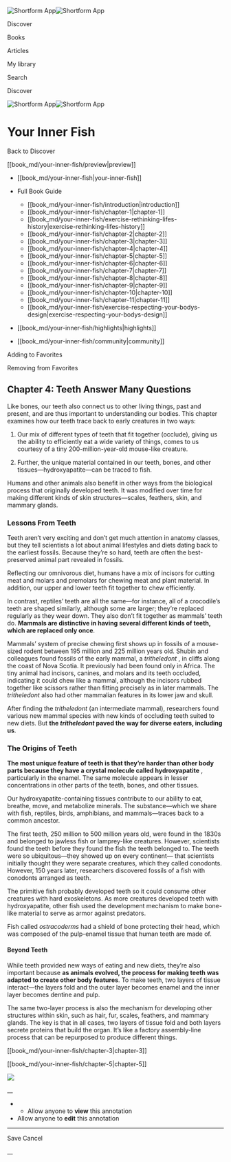![Shortform App](/img/logo.36a2399e.svg)![Shortform App](/img/logo-dark.70c1b072.svg)

Discover

Books

Articles

My library

Search

Discover

![Shortform App](/img/logo.36a2399e.svg)![Shortform App](/img/logo-dark.70c1b072.svg)

# Your Inner Fish

Back to Discover

[[book_md/your-inner-fish/preview|preview]]

  * [[book_md/your-inner-fish|your-inner-fish]]
  * Full Book Guide

    * [[book_md/your-inner-fish/introduction|introduction]]
    * [[book_md/your-inner-fish/chapter-1|chapter-1]]
    * [[book_md/your-inner-fish/exercise-rethinking-lifes-history|exercise-rethinking-lifes-history]]
    * [[book_md/your-inner-fish/chapter-2|chapter-2]]
    * [[book_md/your-inner-fish/chapter-3|chapter-3]]
    * [[book_md/your-inner-fish/chapter-4|chapter-4]]
    * [[book_md/your-inner-fish/chapter-5|chapter-5]]
    * [[book_md/your-inner-fish/chapter-6|chapter-6]]
    * [[book_md/your-inner-fish/chapter-7|chapter-7]]
    * [[book_md/your-inner-fish/chapter-8|chapter-8]]
    * [[book_md/your-inner-fish/chapter-9|chapter-9]]
    * [[book_md/your-inner-fish/chapter-10|chapter-10]]
    * [[book_md/your-inner-fish/chapter-11|chapter-11]]
    * [[book_md/your-inner-fish/exercise-respecting-your-bodys-design|exercise-respecting-your-bodys-design]]
  * [[book_md/your-inner-fish/highlights|highlights]]
  * [[book_md/your-inner-fish/community|community]]



Adding to Favorites 

Removing from Favorites 

## Chapter 4: Teeth Answer Many Questions

Like bones, our teeth also connect us to other living things, past and present, and are thus important to understanding our bodies. This chapter examines how our teeth trace back to early creatures in two ways:

1) Our mix of different types of teeth that fit together (occlude), giving us the ability to efficiently eat a wide variety of things, comes to us courtesy of a tiny 200-million-year-old mouse-like creature.

2) Further, the unique material contained in our teeth, bones, and other tissues—hydroxyapatite—can be traced to fish.

Humans and other animals also benefit in other ways from the biological process that originally developed teeth. It was modified over time for making different kinds of skin structures—scales, feathers, skin, and mammary glands.

### Lessons From Teeth

Teeth aren’t very exciting and don’t get much attention in anatomy classes, but they tell scientists a lot about animal lifestyles and diets dating back to the earliest fossils. Because they’re so hard, teeth are often the best-preserved animal part revealed in fossils.

Reflecting our omnivorous diet, humans have a mix of incisors for cutting meat and molars and premolars for chewing meat and plant material. In addition, our upper and lower teeth fit together to chew efficiently.

In contrast, reptiles’ teeth are all the same—for instance, all of a crocodile’s teeth are shaped similarly, although some are larger; they’re replaced regularly as they wear down. They also don’t fit together as mammals’ teeth do. **Mammals are distinctive in having several different kinds of teeth, which are replaced only once**.

Mammals’ system of precise chewing first shows up in fossils of a mouse-sized rodent between 195 million and 225 million years old. Shubin and colleagues found fossils of the early mammal, a _tritheledont_ , in cliffs along the coast of Nova Scotia. It previously had been found only in Africa. The tiny animal had incisors, canines, and molars and its teeth occluded, indicating it could chew like a mammal, although the incisors rubbed together like scissors rather than fitting precisely as in later mammals. The _tritheledont_ also had other mammalian features in its lower jaw and skull.

After finding the _tritheledont_ (an intermediate mammal), researchers found various new mammal species with new kinds of occluding teeth suited to new diets. But **the _tritheledont_ paved the way for diverse eaters, including us**.

### The Origins of Teeth

**The most unique feature of teeth is that they’re harder than other body parts because they have a crystal molecule called hydroxyapatite** , particularly in the enamel. The same molecule appears in lesser concentrations in other parts of the teeth, bones, and other tissues.

Our hydroxyapatite-containing tissues contribute to our ability to eat, breathe, move, and metabolize minerals. The substance—which we share with fish, reptiles, birds, amphibians, and mammals—traces back to a common ancestor.

The first teeth, 250 million to 500 million years old, were found in the 1830s and belonged to jawless fish or lamprey-like creatures. However, scientists found the teeth before they found the fish the teeth belonged to. The teeth were so ubiquitous—they showed up on every continent— that scientists initially thought they were separate creatures, which they called conodonts. However, 150 years later, researchers discovered fossils of a fish with conodonts arranged as teeth.

The primitive fish probably developed teeth so it could consume other creatures with hard exoskeletons. As more creatures developed teeth with hydroxyapatite, other fish used the development mechanism to make bone-like material to serve as armor against predators.

Fish called _ostracoderms_ had a shield of bone protecting their head, which was composed of the pulp-enamel tissue that human teeth are made of.

#### Beyond Teeth

While teeth provided new ways of eating and new diets, they’re also important because **as animals evolved, the process for making teeth was adapted to create other body features**. To make teeth, two layers of tissue interact—the layers fold and the outer layer becomes enamel and the inner layer becomes dentine and pulp.

The same two-layer process is also the mechanism for developing other structures within skin, such as hair, fur, scales, feathers, and mammary glands. The key is that in all cases, two layers of tissue fold and both layers secrete proteins that build the organ. It’s like a factory assembly-line process that can be repurposed to produce different things.

[[book_md/your-inner-fish/chapter-3|chapter-3]]

[[book_md/your-inner-fish/chapter-5|chapter-5]]

![](https://bat.bing.com/action/0?ti=56018282&Ver=2&mid=b3bf212d-d865-4d36-968d-dd90de569794&sid=72e6e650642c11eeb2dd2161d176fe8d&vid=72e70890642c11eeb72d79fe7b6df2c6&vids=0&msclkid=N&pi=0&lg=en-US&sw=800&sh=600&sc=24&nwd=1&tl=Shortform%20%7C%20Book&p=https%3A%2F%2Fwww.shortform.com%2Fapp%2Fbook%2Fyour-inner-fish%2Fchapter-4&r=&lt=1109&evt=pageLoad&sv=1&rn=869768)

__

  *   * Allow anyone to **view** this annotation
  * Allow anyone to **edit** this annotation



* * *

Save Cancel

__



